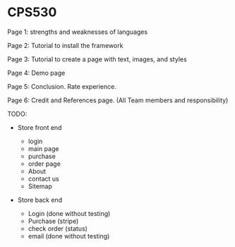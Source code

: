 # CPS530
Page 1: strengths and weaknesses of languages

Page 2: Tutorial to install the framework

Page 3: Tutorial to create a page with text, images, and styles

Page 4: Demo page

Page 5: Conclusion. Rate experience. 

Page 6: Credit and References page. (All Team members and responsibility)

TODO:

- Store front end
    - login
    - main page
    - purchase
    - order page
    - About
    - contact us
    - Sitemap

- Store back end
    - Login (done without testing)
    - Purchase (stripe)
    - check order (status)
    - email (done without testing)